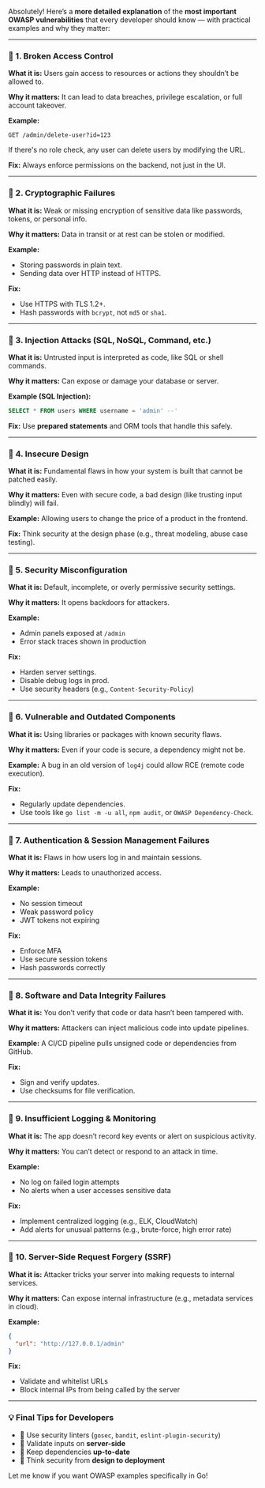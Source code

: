 Absolutely! Here’s a **more detailed explanation** of the **most important OWASP vulnerabilities** that every developer should know — with practical examples and why they matter:

---

### 🔐 1. **Broken Access Control**

**What it is:**
Users gain access to resources or actions they shouldn’t be allowed to.

**Why it matters:**
It can lead to data breaches, privilege escalation, or full account takeover.

**Example:**

```http
GET /admin/delete-user?id=123
```

If there's no role check, any user can delete users by modifying the URL.

**Fix:**
Always enforce permissions on the backend, not just in the UI.

---

### 🔐 2. **Cryptographic Failures**

**What it is:**
Weak or missing encryption of sensitive data like passwords, tokens, or personal info.

**Why it matters:**
Data in transit or at rest can be stolen or modified.

**Example:**

* Storing passwords in plain text.
* Sending data over HTTP instead of HTTPS.

**Fix:**

* Use HTTPS with TLS 1.2+.
* Hash passwords with `bcrypt`, not `md5` or `sha1`.

---

### 🔐 3. **Injection Attacks (SQL, NoSQL, Command, etc.)**

**What it is:**
Untrusted input is interpreted as code, like SQL or shell commands.

**Why it matters:**
Can expose or damage your database or server.

**Example (SQL Injection):**

```sql
SELECT * FROM users WHERE username = 'admin' --'
```

**Fix:**
Use **prepared statements** and ORM tools that handle this safely.

---

### 🔐 4. **Insecure Design**

**What it is:**
Fundamental flaws in how your system is built that cannot be patched easily.

**Why it matters:**
Even with secure code, a bad design (like trusting input blindly) will fail.

**Example:**
Allowing users to change the price of a product in the frontend.

**Fix:**
Think security at the design phase (e.g., threat modeling, abuse case testing).

---

### 🔐 5. **Security Misconfiguration**

**What it is:**
Default, incomplete, or overly permissive security settings.

**Why it matters:**
It opens backdoors for attackers.

**Example:**

* Admin panels exposed at `/admin`
* Error stack traces shown in production

**Fix:**

* Harden server settings.
* Disable debug logs in prod.
* Use security headers (e.g., `Content-Security-Policy`)

---

### 🔐 6. **Vulnerable and Outdated Components**

**What it is:**
Using libraries or packages with known security flaws.

**Why it matters:**
Even if your code is secure, a dependency might not be.

**Example:**
A bug in an old version of `log4j` could allow RCE (remote code execution).

**Fix:**

* Regularly update dependencies.
* Use tools like `go list -m -u all`, `npm audit`, or `OWASP Dependency-Check`.

---

### 🔐 7. **Authentication & Session Management Failures**

**What it is:**
Flaws in how users log in and maintain sessions.

**Why it matters:**
Leads to unauthorized access.

**Example:**

* No session timeout
* Weak password policy
* JWT tokens not expiring

**Fix:**

* Enforce MFA
* Use secure session tokens
* Hash passwords correctly

---

### 🔐 8. **Software and Data Integrity Failures**

**What it is:**
You don’t verify that code or data hasn’t been tampered with.

**Why it matters:**
Attackers can inject malicious code into update pipelines.

**Example:**
A CI/CD pipeline pulls unsigned code or dependencies from GitHub.

**Fix:**

* Sign and verify updates.
* Use checksums for file verification.

---

### 🔐 9. **Insufficient Logging & Monitoring**

**What it is:**
The app doesn’t record key events or alert on suspicious activity.

**Why it matters:**
You can’t detect or respond to an attack in time.

**Example:**

* No log on failed login attempts
* No alerts when a user accesses sensitive data

**Fix:**

* Implement centralized logging (e.g., ELK, CloudWatch)
* Add alerts for unusual patterns (e.g., brute-force, high error rate)

---

### 🔐 10. **Server-Side Request Forgery (SSRF)**

**What it is:**
Attacker tricks your server into making requests to internal services.

**Why it matters:**
Can expose internal infrastructure (e.g., metadata services in cloud).

**Example:**

```json
{
  "url": "http://127.0.0.1/admin"
}
```

**Fix:**

* Validate and whitelist URLs
* Block internal IPs from being called by the server

---

### 💡 Final Tips for Developers

* 🧪 Use security linters (`gosec`, `bandit`, `eslint-plugin-security`)
* 🔐 Validate inputs on **server-side**
* 🔄 Keep dependencies **up-to-date**
* 🧱 Think security from **design to deployment**

Let me know if you want OWASP examples specifically in Go!
